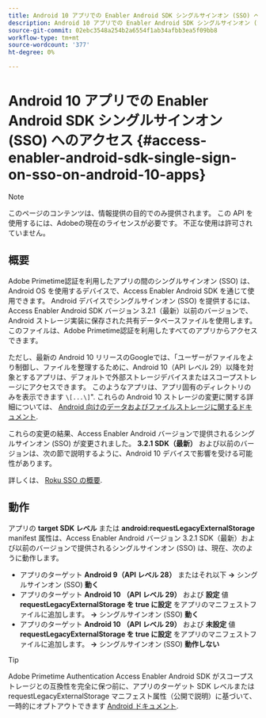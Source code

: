 ```yaml
---
title: Android 10 アプリでの Enabler Android SDK シングルサインオン (SSO) へのアクセス
description: Android 10 アプリでの Enabler Android SDK シングルサインオン (SSO) へのアクセス
source-git-commit: 02ebc3548a254b2a6554f1ab34afbb3ea5f09bb8
workflow-type: tm+mt
source-wordcount: '377'
ht-degree: 0%

---
```


# Android 10 アプリでの Enabler Android SDK シングルサインオン (SSO) へのアクセス {#access-enabler-android-sdk-single-sign-on-sso-on-android-10-apps}

>[!NOTE]
>
>このページのコンテンツは、情報提供の目的でのみ提供されます。 この API を使用するには、Adobeの現在のライセンスが必要です。 不正な使用は許可されていません。

## 概要

Adobe Primetime認証を利用したアプリの間のシングルサインオン (SSO) は、Android OS を使用するデバイスで、Access Enabler Android SDK を通じて使用できます。 Android デバイスでシングルサインオン (SSO) を提供するには、Access Enabler Android SDK バージョン 3.2.1（最新）以前のバージョンで、Android ストレージ実装に保存された共有データベースファイルを使用します。このファイルは、Adobe Primetime認証を利用したすべてのアプリからアクセスできます。

ただし、最新の Android 10 リリースのGoogleでは、「ユーザーがファイルをより制御し、ファイルを整理するために、Android 10（API レベル 29）以降を対象とするアプリは、デフォルトで外部ストレージデバイスまたはスコープストレージにアクセスできます。 このようなアプリは、アプリ固有のディレクトリのみを表示できます `\[...\]`&quot;. これらの Android 10 ストレージの変更に関する詳細については、 [Android 向けのデータおよびファイルストレージに関するドキュメント](https://developer.android.com/training/data-storage/files/external-scoped).

これらの変更の結果、Access Enabler Android バージョンで提供されるシングルサインオン (SSO) が変更されました。 **3.2.1 SDK（最新）** および以前のバージョンは、次の節で説明するように、Android 10 デバイスで影響を受ける可能性があります。

詳しくは、 [Roku SSO の概要](/help/authentication/roku-sso-overview.md).

## 動作

アプリの **target SDK レベル** または **android:requestLegacyExternalStorage** manifest 属性は、Access Enabler Android バージョン 3.2.1 SDK（最新）および以前のバージョンで提供されるシングルサインオン (SSO) は、現在、次のように動作します。

- アプリのターゲット **Android 9（API レベル 28）** またはそれ以下 **-\>** シングルサインオン (SSO) **動く**
- アプリのターゲット **Android 10** **（API レベル 29）** および **設定** 値 **requestLegacyExternalStorage を true に設定** をアプリのマニフェストファイルに追加します。 **-\>** シングルサインオン (SSO) **動く**
- アプリのターゲット **Android 10** **（API レベル 29）** および **未設定** 値 **requestLegacyExternalStorage を true に設定** をアプリのマニフェストファイルに追加します。 **-\>** シングルサインオン (SSO) **動作しない**


>[!TIP]
>
> Adobe Primetime Authentication Access Enabler Android SDK がスコープストレージとの互換性を完全に保つ前に、アプリのターゲット SDK レベルまたは requestLegacyExternalStorage マニフェスト属性（公開で説明）に基づいて、一時的にオプトアウトできます [Android ドキュメント](https://developer.android.com/training/data-storage/files/external-scoped#opt-out-of-scoped-storage).
